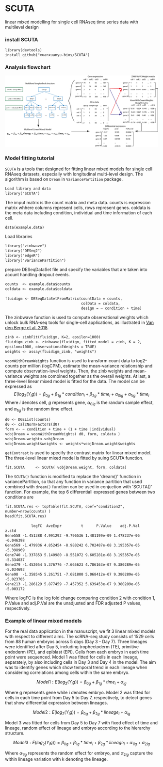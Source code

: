 # SCUTA
 linear mixed modelling for single cell RNAseq time series data with multilevel design
 
### install SCUTA
```
library(devtools)
install_github("xuanxuanyu-bios/SCUTA")
```
### Analysis flowchart

![pipelineflowchart](https://github.com/thecailab/SCUTA/blob/5c6478a34b5b2b432b7e92d187fd4fb428ba21e4/Image/pipelineflowchart.png)


### Model fitting tutorial
`SCUTA` is a tools that designed for fitting linear mixed models for single cell RNAseq datasets, especially with longitudinal multi-level design. The algorithm is based on `Dream` in `VariancePartition` package.
```
Load library and data
library("SCUTA")
```
The imput matrix is the count matrix and meta data. 
counts is expression matrix whhere columns represent cells, rows represent genes.
coldata is the meta data including condition, individual and time information of each cell. 
```
data(example.data)
```
Load libraries
```
library("zinbwave")
library("DESeq2")
library("edgeR")
library("variancePartition")
```
prepare DESeqDataSet file and specify the variables that are taken into acount handling dropout events. 
```
counts  <- example.data$counts
coldata <- example.data$coldata

fluidigm <- DESeqDataSetFromMatrix(countData = counts,
                                   colData = coldata,
                                   design = ~ condition + time)
```
The zinbwave function is used to compute observational weights which unlock bulk RNA-seq tools for single-cell applications, as illustrated in [Van den Berge et al. 2018](https://genomebiology.biomedcentral.com/articles/10.1186/s13059-018-1406-4).
```
zinb <- zinbFit(fluidigm, K=2, epsilon=1000)
fluidigm_zinb <- zinbwave(fluidigm, fitted_model = zinb, K = 2, epsilon=1000, observationalWeights = TRUE)
weights <- assay(fluidigm_zinb, "weights")
```
`voomWithDreamWeights` function is used to transform count data to log2-counts per million (logCPM), estimate the mean-variance relationship and compute observation-level weights. Then, the zinb weights and mean-variance weights are combined together as the overall weights. At last, a three-level linear mixed model is fitted for the data. The model can be expressed as 
$$ E(log_2(Y_ig)) = \beta_{0g} + \beta_{1g} * condition_{i} + \beta_{2g} * time_{i} + \alpha_{0ig} + \alpha_{1ig} * time_{i} $$
Where $i$ denotes cell, $g$ represents gene,
$\alpha_{0ig}$ is the random sample effect,
and $\alpha_{1ig}$ is the random time effect.
```
d0 <- DGEList(counts)
d0 <- calcNormFactors(d0)
form <- ~ condition + time + (1 + time |individual)
vobjDream = voomWithDreamWeights( d0, form, coldata )
vobjDream.weight<-vobjDream
vobjDream.weight$weights <- weights*vobjDream.weight$weights
```
`getContrast` is used to specify the contrast matrix for linear mixed model. The three-level linear mixed model is  fitted by suing SCUTA function.
```
fit.SCUTA     <- SCUTA( vobjDream.weight, form, coldata)
```

The `SCUTA()` function is modified to replace the 'dream()' function in variancePartition, so that any  function in variance partition that used combined with `dream()` function can be used in conjuction with 'SCUTA()' function. For example, the top 6 differentiall expressed genes between two conditions are 

```
fit.SCUTA.res <- topTable(fit.SCUTA, coef="condition2", number=nrow(counts) )
head(fit.SCUTA.res)

            logFC  AveExpr         t      P.Value    adj.P.Val     z.std
Gene558 -1.451388 4.991292 -9.796536 1.481199e-09 1.478237e-06 -6.046398
Gene569 -1.479936 4.852454 -8.988242 6.702487e-08 3.195357e-05 -5.398969
Gene740 -1.337853 5.140980 -8.551072 9.605281e-08 3.195357e-05 -5.334037
Gene379 -1.452054 5.376776 -7.665623 4.786163e-07 9.380289e-05 -5.034693
Gene98  -1.358545 5.261751 -7.681800 5.068412e-07 9.380289e-05 -5.023705
Gene213 -1.286129 5.877459 -7.457352 5.639453e-07 9.380289e-05 -5.003172
```
Where logFC is the log fold change comparing condition 2 with condition 1, P.Value and adj.P.Val are the unadjusted and FDR adjusted P values, respectively.

### Example of linear mixed models
For the real data application in the manuscript, we fit 3 linear mixed models with respect to different aims. The scRNA-seq study consists of 1529 cells from 88 human  embryos across 5 days (Day 3 - Day 7). Three lineages were identified after Day 5, including trophectoderm (TE), primitive endoderm (PE), and epiblast (EPI). Cells from each embryo in each time point were sequenced. Model 1 was fitted for cells in each lineage, separately, by also including cells in Day 3 and Day 4 in the model. The aim was to identify genes which show temporal trend in each lineage when considering correlations among cells within the same embryo.

$$Model 1: E(log_2(Y_ig)) = \beta_{0g} + \beta_{1g} * time_{i} + \alpha_{ig}  $$

Where g represents gene while i denotes embryo. Model 2 was fitted for cells in each time point from Day 5 to Day 7, respectively, to detect genes that show differential expression between lineages.

$$Model 2: E(log_2(Y_ig)) = \beta_{0g} + \beta_{2g} * lineage_{i} + \alpha_{ig}  $$

Model 3 was fitted for cells from Day 5 to Day 7 with fixed effect of time and lineage, random effect of lineage and embryo according to the hierarchy structure. 

$$Model 3: E(log_2(Y_ig)) = \beta_{0g} + \beta_{1g} * time_{i} + \beta_{2g} * lineage_{i} + \alpha_{1ig} + \alpha_{2ig}  $$

Where $\alpha_{1ig}$ represents the random effect for embryo, 
and $\alpha_{2ig}$ capture the within lineage variation with k denoting the lineage.
